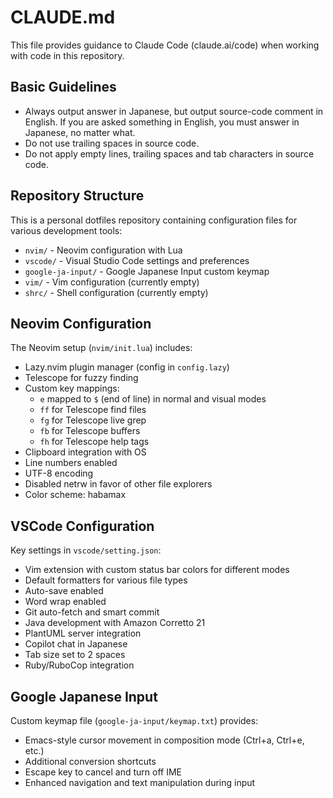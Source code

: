 # CLAUDE.md

This file provides guidance to Claude Code (claude.ai/code) when working with code in this repository.

## Basic Guidelines
- Always output answer in Japanese, but output source-code comment in English. If you are asked something in English, you must answer in Japanese, no matter what.
- Do not use trailing spaces in source code.
- Do not apply empty lines, trailing spaces and tab characters in source code.

## Repository Structure

This is a personal dotfiles repository containing configuration files for various development tools:

- `nvim/` - Neovim configuration with Lua
- `vscode/` - Visual Studio Code settings and preferences
- `google-ja-input/` - Google Japanese Input custom keymap
- `vim/` - Vim configuration (currently empty)
- `shrc/` - Shell configuration (currently empty)

## Neovim Configuration

The Neovim setup (`nvim/init.lua`) includes:
- Lazy.nvim plugin manager (config in `config.lazy`)
- Telescope for fuzzy finding
- Custom key mappings:
  - `e` mapped to `$` (end of line) in normal and visual modes
  - `ff` for Telescope find files
  - `fg` for Telescope live grep
  - `fb` for Telescope buffers
  - `fh` for Telescope help tags
- Clipboard integration with OS
- Line numbers enabled
- UTF-8 encoding
- Disabled netrw in favor of other file explorers
- Color scheme: habamax

## VSCode Configuration

Key settings in `vscode/setting.json`:
- Vim extension with custom status bar colors for different modes
- Default formatters for various file types
- Auto-save enabled
- Word wrap enabled
- Git auto-fetch and smart commit
- Java development with Amazon Corretto 21
- PlantUML server integration
- Copilot chat in Japanese
- Tab size set to 2 spaces
- Ruby/RuboCop integration

## Google Japanese Input

Custom keymap file (`google-ja-input/keymap.txt`) provides:
- Emacs-style cursor movement in composition mode (Ctrl+a, Ctrl+e, etc.)
- Additional conversion shortcuts
- Escape key to cancel and turn off IME
- Enhanced navigation and text manipulation during input
